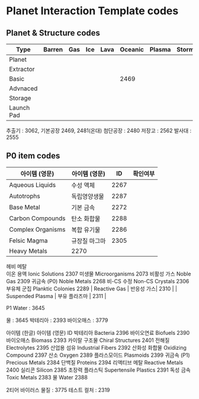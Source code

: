 # Planet Interaction Template codes


## Planet & Structure codes
| Type | Barren | Gas | Ice | Lava | Oceanic | Plasma | Storm | Temperate |
|------|--------|-----|-----|------|---------|--------|-------|-----------|
| Planet |        |     |     |    |          |       |       |    11     |
| Extractor |     |    |    |       |        |        |       |      3068 |
| Basic |    |    |    |       |  2469 |        |       |      2481 |
| Advnaced |    |    |    |       |        |        |       |      2480 |
| Storage |     |    |    |       |        |        |       |      3068 |
| Launch Pad |  |    |    |       |        |        |       |      2555 |

추출기 : 3062, 
기본공장 2469, 2481(온대)
첨단공장 : 2480
저장고 : 2562
발사대 : 2555

## P0 item codes
| 아이템 (영문) |	아이템 (영문) | ID | 확인여부 |
|-|-|-|-|
| Aqueous Liquids | 수성 액체 | 2267 |
| Autotrophs | 독립영양생물 | 2287 |
| Base Metal | 기본 금속 | 2272 |
| Carbon Compounds | 탄소 화합물	| 2288 |
| Complex Organisms | 복합 유기물 | 2286 |
| Felsic Magma | 규장질 마그마 | 2305 |
| Heavy Metals | 2270 |
헤비 메탈	
이온 용액	Ionic Solutions	2307
미생물	Microorganisms	2073
비활성 가스	Noble Gas	2309
귀금속 (P0)	Noble Metals	2268
비-CS 수정	Non-CS Crystals	2306
부유체 군집	Planktic Colonies	2289
| Reactive Gas | 반응성 가스|  2310 |
| Suspended Plasma | 부유 플라즈마 | 2311 |


P1
Water : 3645

물 : 3645
박테리아 : 2393
바이오매스 : 3779

아이템 (한글)	아이템 (영문)	ID
박테리아	Bacteria	2396
바이오연료	Biofuels	2390
바이오매스	Biomass	2393
카이랄 구조물	Chiral Structures	2401
전해질	Electrolytes	2395
산업용 섬유	Industrial Fibers	2392
산화성 화합물	Oxidizing Compound	2397
산소	Oxygen	2389
플라스모이드	Plasmoids	2399
귀금속 (P1)	Precious Metals	2384
단백질	Proteins	2394
리액티브 메탈	Reactive Metals	2400
실리콘	Silicon	2385
초장력 플라스틱	Supertensile Plastics	2391
독성 금속	Toxic Metals	2383
물	Water	2388




2티어
바이러스 물질 : 3775
테스트 컬처 : 2319
